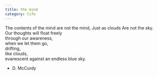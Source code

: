 ```yaml
---
title: the mind
category: life
---
```


The contents of the mind are not the mind, Just as clouds Are not the sky.  
Our thoughts will float freely  
through our awareness,   
when we let them go,  
drifting,   
like clouds,  
evanescent against an endless blue sky.  
  
- D. McCurdy  
